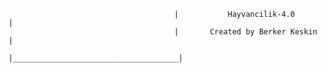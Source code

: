                                          |           Hayvancilik-4.0           |
                                         |       Created by Berker Keskin      |
                                         |_____________________________________|
                                                                
     
     
